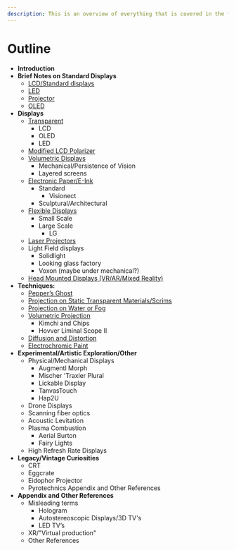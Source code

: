 ```yaml
---
description: This is an overview of everything that is covered in the following sections.
---
```


# Outline

* **Introduction**
* **Brief Notes on Standard Displays**
  * [LCD/Standard displays](standard-displays/standard-displays-overview.md)
  * [LED](standard-displays/led.md)
  * [Projector](standard-displays/projector.md)
  * [OLED](standard-displays/oled.md)
* **Displays**
  * [Transparent](displays/transparent.md)
    * LCD
    * OLED
    * LED
  * [Modified LCD Polarizer](displays/modified-polarizers.md)
  * [Volumetric Displays](displays/volumetric.md)
    * Mechanical/Persistence of Vision
    * Layered screens
  * [Electronic Paper/E-Ink](displays/electronic-paper-e-ink.md)
    * Standard
      * Visionect
    * Sculptural/Architectural
  * [Flexible Displays](displays/flexible-displays.md)
    * Small Scale
    * Large Scale
      * LG
  * [Laser Projectors](displays/laser-projectors.md)
  * Light Field displays
    * Solidlight
    * Looking glass factory
    * Voxon (maybe under mechanical?)
  * [Head Mounted Displays (VR/AR/Mixed Reality)](displays/head-mounted-displays.md)
* **Techniques:**
  * [Pepper’s Ghost](techniques/peppers-ghost.md)
  * [Projection on Static Transparent Materials/Scrims](techniques/projection-on-static-material.md)
  * [Projection on Water or Fog](techniques/projection-on-water-or-fog.md)
  * [Volumetric Projection](techniques/volumetric-projection.md)
    * Kimchi and Chips
    * Hovver Liminal Scope II
  * [Diffusion and Distortion](techniques/diffusion-and-distortion.md)
  * [Electrochromic Paint](experimental-other/electrochromic-paint.md)
* **Experimental/Artistic Exploration/Other**
  * Physical/Mechanical Displays
    * Augmentl Morph
    * Mischer 'Traxler Plural
    * Lickable Display
    * TanvasTouch
    * Hap2U
  * Drone Displays
  * Scanning fiber optics
  * Acoustic Levitation
  * Plasma Combustion
    * Aerial Burton
    * Fairy Lights
  * High Refresh Rate Displays
* **Legacy/Vintage Curiosities**
  * CRT
  * Eggcrate
  * Eidophor Projector
  * Pyrotechnics Appendix and Other References
* **Appendix and Other References**
  * Misleading terms
    * Hologram
    * Autostereoscopic Displays/3D TV's
    * LED TV’s
  * XR/"Virtual production"
  * Other References
